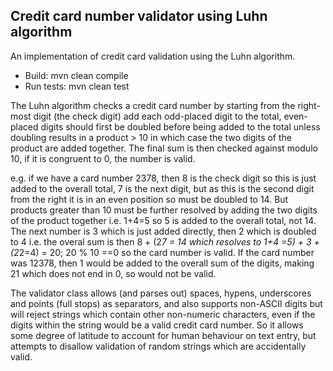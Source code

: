 ## Credit card number validator using Luhn algorithm

An implementation of credit card validation using the Luhn algorithm.

- Build: mvn clean compile
- Run tests: mvn clean test

The Luhn algorithm checks a credit card number by starting from the right-most digit (the check digit) add each odd-placed 
digit to the total, even-placed digits should first be doubled before being added to the total unless doubling results in 
a product > 10 in which case the two digits of the product are added together. The final sum is then checked against modulo 10, 
if it is congruent to 0, the number is valid. 

e.g. if we have a card number 2378, then 8 is the check digit so this is just added to the overall total, 7 is the next digit, 
but as this is the second digit from the right it is in an even position so must be doubled to 14. But products greater than 
10 must be further resolved by adding the two digits of the product together i.e. 1+4=5 so 5 is added to the overall total, 
not 14. The next number is 3 which is just added directly, then 2 which is doubled to 4
i.e. the overal sum is then 8 + (2*7 = 14 which resolves to 1+4 =5) + 3 + (2*2=4) = 20; 20 % 10 ==0 so the card number is valid. 
If the card number was 12378, then 1 would be added to the overall sum of the digits, making 21 which does not end in 0, so would 
not be valid.

The validator class allows (and parses out) spaces, hypens, underscores and points (full stops) as separators, and also supports
non-ASCII digits but will reject strings which contain other non-numeric characters, even if the digits within the string
would be a valid credit card number. So it allows some degree of latitude to account for human behaviour on text entry, but 
attempts to disallow validation of random strings which are accidentally valid. 
